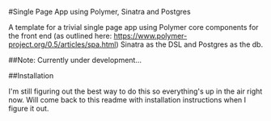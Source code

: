 #Single Page App using Polymer, Sinatra and Postgres

A template for a trivial single page app using Polymer core components for the front end (as outlined here: https://www.polymer-project.org/0.5/articles/spa.html) Sinatra as the DSL and Postgres as the db.

##Note: Currently under development...

##Installation

I'm still figuring out the best way to do this so everything's up in the air right now. Will come back to this readme with installation instructions when I figure it out.